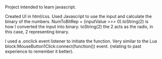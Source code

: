 Project intended to learn javascript.

Created UI in html/css. 
Used Javascript to use the input and calculate the binary of the numbers.
NumToBitRep = (inputValue >>> 0).toString(2) is how I converted the input into binary. toString(2) the 2 acts as the radix, in this case, 2 representing binary.

I used a .onclick event listener to initiate the function. 
Very similar to the Lua block:MouseButton1Click:connect(function()) event. (relating to past experience to remember it better).
